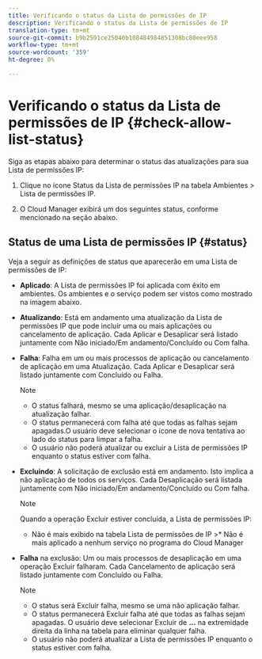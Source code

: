```yaml
---
title: Verificando o status da Lista de permissões de IP
description: Verificando o status da Lista de permissões de IP
translation-type: tm+mt
source-git-commit: b9b2591ce25040b108484984851308bc80eee958
workflow-type: tm+mt
source-wordcount: '359'
ht-degree: 0%

---
```



# Verificando o status da Lista de permissões de IP {#check-allow-list-status}

Siga as etapas abaixo para determinar o status das atualizações para sua Lista de permissões IP:

1. Clique no ícone Status da Lista de permissões IP na tabela Ambientes > Lista de permissões IP.

1. O Cloud Manager exibirá um dos seguintes status, conforme mencionado na seção abaixo.

## Status de uma Lista de permissões IP {#status}

Veja a seguir as definições de status que aparecerão em uma Lista de permissões de IP:

* **Aplicado**: A Lista de permissões IP foi aplicada com êxito em ambientes.  Os ambientes e o serviço podem ser vistos como mostrado na imagem abaixo.

* **Atualizando**: Está em andamento uma atualização da Lista de permissões IP que pode incluir uma ou mais aplicações ou cancelamento de aplicação. Cada Aplicar e Desaplicar será listado juntamente com Não iniciado/Em andamento/Concluído ou Com falha.

* **Falha**: Falha em um ou mais processos de aplicação ou cancelamento de aplicação em uma Atualização. Cada Aplicar e Desaplicar será listado juntamente com Concluído ou Falha.

   >[!NOTE]
   > * O status falhará, mesmo se uma aplicação/desaplicação na atualização falhar.
   >* O status permanecerá com falha até que todas as falhas sejam apagadas.O usuário deve selecionar o ícone de nova tentativa ao lado do status para limpar a falha.
   >* O usuário não poderá atualizar ou excluir a Lista de permissões IP enquanto o status estiver com falha.


* **Excluindo**: A solicitação de exclusão está em andamento. Isto implica a não aplicação de todos os serviços. Cada Desaplicação será listada juntamente com Não iniciado/Em andamento/Concluído ou Com falha.

   >[!NOTE]
   >Quando a operação Excluir estiver concluída, a Lista de permissões IP:
   >* Não é mais exibido na tabela Lista de permissões de IP >* Não é mais aplicado a nenhum serviço no programa do Cloud Manager


* **Falha** na exclusão: Um ou mais processos de desaplicação em uma operação Excluir falharam. Cada Cancelamento de aplicação será listado juntamente com Concluído ou Falha.

   >[!NOTE]
   >* O status será Excluir falha, mesmo se uma não aplicação falhar.
   >* O status permanecerá Excluir falha até que todas as falhas sejam apagadas. O usuário deve selecionar Excluir de **...** na extremidade direita da linha na tabela para eliminar qualquer falha.
   >* O usuário não poderá atualizar a Lista de permissões IP enquanto o status estiver com falha.


